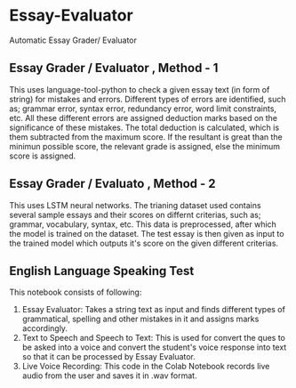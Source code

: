 # Essay-Evaluator
Automatic Essay Grader/ Evaluator

## Essay Grader / Evaluator , Method - 1 
This uses language-tool-python to check a given essay text (in form of string) for mistakes and errors. Different types of errors are identified, such as; grammar error, syntax error, redundancy error, word limit constraints, etc. All these different errors are assigned deduction marks based on the significance of these mistakes. The total deduction is calculated, which is them subtracted from the maximum score. If the resultant is great than the minimun possible score, the relevant grade is assigned, else the minimum score is assigned.

## Essay Grader / Evaluato , Method - 2
This uses LSTM neural networks. The trianing dataset used contains several sample essays and their scores on differnt criterias, such as; grammar, vocabulary, syntax, etc. This data is preprocessed, after which the model is trained on the dataset. The test essay is then given as input to the trained model which outputs it's score on the given different criterias. 

## English Language Speaking Test
This notebook consists of following:
1. Essay Evaluator: Takes a string text as input and finds different types of grammatical, spelling and other mistakes in it and assigns marks accordingly. 
2. Text to Speech and Speech to Text: This is used for convert the ques to be asked into a voice and convert the student's voice response into text so that it can be processed by Essay Evaluator.
3. Live Voice Recording: This code in the Colab Notebook records live audio from the user and saves it in .wav format.
